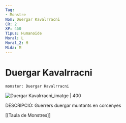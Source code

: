 ```yaml
---
Tag:
- Monstre
Nom: Duergar Kavalrracni
CR: 2
XP: 450
Tipus: Humanoide
Moral: L
Moral_2: M
Mida: M
---
```

# Duergar Kavalrracni

```statblock
monster: Duergar Kavalrracni
```

![Duergar Kavalrracni_imatge | 400](https://i.pinimg.com/736x/69/1d/e6/691de6c589f101a914b20868eab318bb.jpg)

DESCRIPCIÓ: 
Guerrers duergar muntants en corcenyes

[[Taula de Monstres]]